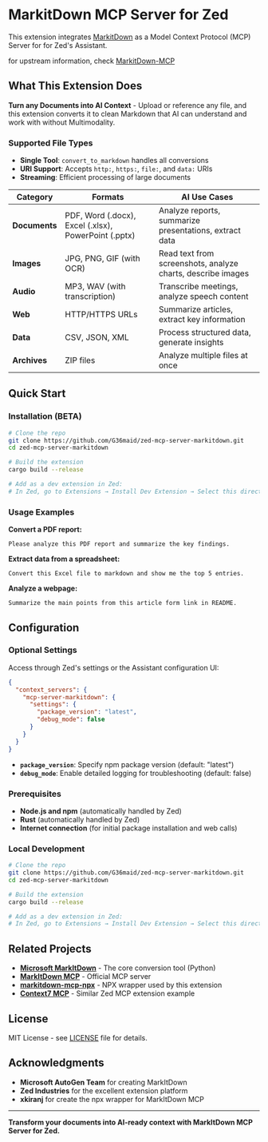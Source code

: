 # MarkitDown MCP Server for Zed

This extension integrates [MarkitDown](https://github.com/microsoft/markitdown) as a Model Context Protocol (MCP) Server for for Zed's Assistant.

for upstream information, check [MarkitDown-MCP](https://github.com/microsoft/markitdown/tree/main/packages/markitdown-mcp)

## What This Extension Does

**Turn any Documents into AI Context** - Upload or reference any file, and this extension converts it to clean Markdown that AI can understand and work with without Multimodality.

### Supported File Types

- **Single Tool**: `convert_to_markdown` handles all conversions
- **URI Support**: Accepts `http:`, `https:`, `file:`, and `data:` URIs
- **Streaming**: Efficient processing of large documents

| Category | Formats | AI Use Cases |
|----------|---------|-------------|
| **Documents** | PDF, Word (.docx), Excel (.xlsx), PowerPoint (.pptx) | Analyze reports, summarize presentations, extract data |
| **Images** | JPG, PNG, GIF (with OCR) | Read text from screenshots, analyze charts, describe images |
| **Audio** | MP3, WAV (with transcription) | Transcribe meetings, analyze speech content |
| **Web** | HTTP/HTTPS URLs | Summarize articles, extract key information |
| **Data** | CSV, JSON, XML | Process structured data, generate insights |
| **Archives** | ZIP files | Analyze multiple files at once |

## Quick Start

### Installation (BETA)

```bash
# Clone the repo
git clone https://github.com/G36maid/zed-mcp-server-markitdown.git
cd zed-mcp-server-markitdown

# Build the extension
cargo build --release

# Add as a dev extension in Zed:
# In Zed, go to Extensions → Install Dev Extension → Select this directory
```

### Usage Examples

**Convert a PDF report:**
```
Please analyze this PDF report and summarize the key findings.
```

**Extract data from a spreadsheet:**
```
Convert this Excel file to markdown and show me the top 5 entries.
```

**Analyze a webpage:**
```
Summarize the main points from this article form link in README.
```

##  Configuration

### Optional Settings

Access through Zed's settings or the Assistant configuration UI:

```json
{
  "context_servers": {
    "mcp-server-markitdown": {
      "settings": {
        "package_version": "latest",
        "debug_mode": false
      }
    }
  }
}
```

- **`package_version`**: Specify npm package version (default: "latest")
- **`debug_mode`**: Enable detailed logging for troubleshooting (default: false)

### Prerequisites

- **Node.js and npm** (automatically handled by Zed)
- **Rust** (automatically handled by Zed)
- **Internet connection** (for initial package installation and web calls)



### Local Development

```bash
# Clone the repo
git clone https://github.com/G36maid/zed-mcp-server-markitdown.git
cd zed-mcp-server-markitdown

# Build the extension
cargo build --release

# Add as a dev extension in Zed:
# In Zed, go to Extensions → Install Dev Extension → Select this directory
```

## Related Projects

- **[Microsoft MarkItDown](https://github.com/microsoft/markitdown)** - The core conversion tool (Python)
- **[MarkItDown MCP](https://github.com/microsoft/markitdown/tree/main/packages/markitdown-mcp)** - Official MCP server
- **[markitdown-mcp-npx](https://github.com/xkiranj/markitdown-mcp-npx)** - NPX wrapper used by this extension
- **[Context7 MCP](https://github.com/akbxr/zed-mcp-server-context7)** - Similar Zed MCP extension example


##  License

MIT License - see [LICENSE](LICENSE) file for details.

##  Acknowledgments

- **Microsoft AutoGen Team** for creating MarkItDown
- **Zed Industries** for the excellent extension platform
- **xkiranj** for create the npx wrapper for MarkItDown MCP

---

**Transform your documents into AI-ready context with MarkItDown MCP Server for Zed.**
